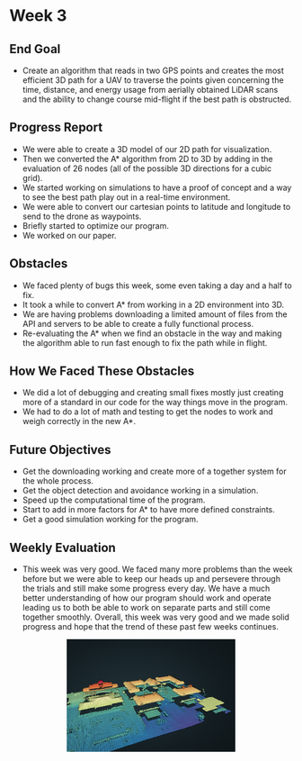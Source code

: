 # Week 3

## End Goal

* Create an algorithm that reads in two GPS points and creates the most efficient 3D path for a UAV to traverse the points given concerning the time, distance, and energy usage from aerially obtained LiDAR scans and the ability to change course mid-flight if the best path is obstructed.

## Progress Report
* We were able to create a 3D model of our 2D path for visualization.
* Then we converted the A* algorithm from 2D to 3D by adding in the evaluation of 26 nodes (all of the possible 3D directions for a cubic grid).
* We started working on simulations to have a proof of concept and a way to see the best path play out in a real-time environment.
* We were able to convert our cartesian points to latitude and longitude to send to the drone as waypoints.
* Briefly started to optimize our program.
* We worked on our paper.

## Obstacles
* We faced plenty of bugs this week, some even taking a day and a half to fix.
* It took a while to convert A* from working in a 2D environment into 3D.
* We are having problems downloading a limited amount of files from the API and servers to be able to create a fully functional process.
* Re-evaluating the A* when we find an obstacle in the way and making the algorithm able to run fast enough to fix the path while in flight.

## How We Faced These Obstacles
* We did a lot of debugging and creating small fixes mostly just creating more of a standard in our code for the way things move in the program.
* We had to do a lot of math and testing to get the nodes to work and weigh correctly in the new A*.

## Future Objectives
* Get the downloading working and create more of a together system for the whole process.
* Get the object detection and avoidance working in a simulation.
* Speed up the computational time of the program.
* Start to add in more factors for A* to have more defined constraints.
* Get a good simulation working for the program.

## Weekly Evaluation
* This week was very good. We faced many more problems than the week before but we were able to keep our heads up and persevere through the trials and still make some progress every day. We have a much better understanding of how our program should work and operate leading us to both be able to work on separate parts and still come together smoothly. Overall, this week was very good and we made solid progress and hope that the trend of these past few weeks continues. 

<p align="center">
  <img src="https://raw.githubusercontent.com/alecstem/REUWebsite/gh-pages/Images/point_cloud.png" width="300" height="200" >
</p>

